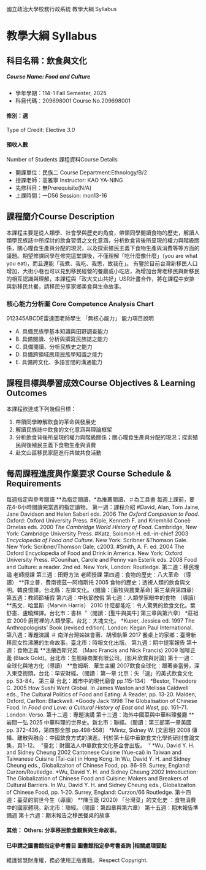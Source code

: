 國立政治大學校務行政系統 教學大綱 Syllabus
# 教學大綱 Syllabus
##  科目名稱：飲食與文化
#####  Course Name: Food and Culture
  * 學年學期：114-1 Fall Semester, 2025 
  * 科目代碼：209698001 Course No.209698001
#### 修別：選
Type of Credit: Elective 
_3.0_
#### 預收人數
Number of Students
課程資料Course Details
  * 開課單位：民族二 Course Department:Ethnology/B/2 
  * 授課老師：高雅寧 Instructor: KAO YA-NING 
  * 先修科目：無Prerequisite(N/A)
  * 上課時間：一D56 Session: mon13-16
##  課程簡介Course Description
本課程主要是從人類學、社會學與歷史的角度，帶領同學閱讀食物的歷史，解讀人類學民族誌中所探討的飲食習慣之文化意涵，分析飲食背後所呈現的權力與階級關係，關心糧食生產與分配的現況，以及探索殖民主義下食物生產與消費等等方面的議題。期望修課同學在修完這堂課後，不僅理解「吃什麼像什麼」（you are what you eat)，而且還能「我煮、我吃、我思，故我在」。
有鑒於目前台灣新移民人口增加，大街小巷也可以見到移民經營的餐廳或小吃店，為增加台灣老移民與新移民的相互認識與理解，本課程與「政大文山共好」USR計畫合作，將在課程中安排與新移民共餐，請移民分享家鄉美食與生命故事。
###  核心能力分析圖 Core Competence Analysis Chart
012345ABCDE雷達圖老師學生
「無核心能力」 
能力項目說明
  * A. 具備民族學基本知識與田野調查能力
  * B. 具備閱讀、分析與撰寫民族誌之能力
  * C. 具備閱讀、分析民族史之能力
  * D. 具備跨領域應用民族學知識之能力
  * E. 具備跨文化、多語言間的溝通能力
##  課程目標與學習成效Course Objectives & Learning Outcomes 
本課程欲達成下列幾個目標：
  1. 帶領同學瞭解飲食的革命與發展史
  2. 解讀民族誌中飲食的文化意涵與理論框架
  3. 分析飲食背後所呈現的權力與階級關係；關心糧食生產與分配的現況；探索殖民與後殖民主義下食物生產與消費
  4. 赴文山區移民家庭進行共做共食活動
##  每周課程進度與作業要求 Course Schedule & Requirements
每週指定與參考閱讀
**為指定閱讀，*為推薦閱讀，＃為工具書
每週上課前，要花4-6小時閱讀完當週的指定讀物。
第一週：課程介紹
#David, Alan, Tom Jaine, Jane Davidson and Helen Saberi eds.
2006 _The Oxford Companion to Food_. Oxford: Oxford University Press.
#Kiple, Kenneth F. and Kriemhild Coneè Ornelas eds.
2000 _The Cambridge World History of Food_. Cambridge, New York: Cambridge University Press.
#Katz, Solomon H. ed.-in-chief
2003 _Encyclopedia of Food and Culture_. New York: Scribner &Thomson Gale.
New York: Scribner/Thomson Gale, c2003.
#Smith, A. F. ed.
2004 The Oxford Encyclopedia of Food and Drink in America. New York: Oxford University Press.
#Counihan, Carole and Penny van Esterik eds.
2008 Food and Culture: a reader. 2nd ed. New York, London: Routledge.
第二週：移民理論
老師授課
第三週：田野方法
老師授課
第四週：食物的歷史：八大革命 （導讀）
**菲立普．費南德茲—阿梅斯托
2005 食物的歷史：透視人類的飲食與文明。韓良憶譯。台北縣：左岸文化。（閱讀：[畜牧與農業革命] 第三章與第四章）
第五週：教師節補假
第六週：中秋節放假
第七週：人類學家眼中的食物 （導讀）
**馬文．哈里斯（Marvin Harris）
2010 什麼都能吃：令人驚異的飲食文化。葉舒憲、盧曉輝譯。台北市：書林︒（閱讀：[聖牛與美牛] 第三章與第六章）
*莊祖宜
2009 廚房裡的人類學家。台北：大塊文化。
*Kuper, Jessica ed.
1997 The Anthropologists’ Book (revised edition). London: Kegan Paul International.
第八週：專題演講
＃ 南洋台灣姊妹會著、胡頎執筆 
2017 餐桌上的家鄉：臺灣新移民女性沸騰的生命故事。臺北市：時報文化出版。
第九週：期中提案報告
第十週：食物正義
**法蘭西斯兄弟 （Marc Francis and Nick Francis)
2009 咖啡正義 (Black Gold)。台北市：生態綠商業有限公司。[影片欣賞與討論]
第十一週：全球化與地方化（導讀）
**詹姆斯．華生主編
2007飲食全球化：跟著麥當勞，深入東亞街頭。台北：早安財經。（閱讀：第一章 北京：失「速」的美式飲食文化 pp. 53-84，
第三章 台北：城市中的現代廟會 pp.115-134）
*Bestor, Theodore C.
2005 How Sushi Went Global. In James Waston and Melissa Caldwell eds., The Cultural Politics of Food and Eating: A Reader, pp. 13-20. Malden, Oxford, Carlton: Blackwell.
*Goody Jack
1998 The Globalisation of Chinese Food. In _Food and Love: a Cultural History of East and West,_ pp. 161–71. London: Verso.
第十二週：專題演講
第十三週：海外中國菜與中華料理餐廳
** 岩間一弘
2025 中華料理的世界史。新北市：聯經。（閱讀：第三部第一章美國 pp. 372-436，第四部全部 pp.498-558）
*Mintz, Sidney W. (文思理)
2008 傳播、離散與融合：中國飲食方式的演進。刊於第十屆中華飲食文化學術研討會論文集，頁1-12。︒臺北：財團法人中華飲食文化基金會出版。︒
*Wu, David Y. H. and Sidney Cheung
2002 Cantonese Cuisine (Yue-cai) in Taiwan and Taiwanese Cuisine (Tai-cai) in Hong Kong. In Wu, David Y. H. and Sidney Cheung eds., Globalizaiton of Chinese Food, pp. 86-99. Surrey, England: Curzon/Routledge.
*Wu, David Y. H. and Sidney Cheung
2002 Introduction: The Globalization of Chinese Food and Cuisine: Makers and Breakers of Cultural Barriers. In Wu, David Y. H. and Sidney Cheung eds., Globalizaiton of Chinese Food, pp. 1-20. Surrey, England: Curzon/66 Routledge.
第十四週：臺菜的前世今生（導讀）
**陳玉箴 (2020) 「台灣菜」的文化史 ：食物消費中的國家體現。新北市：聯經。（閱讀：第四章與第六章）
第十五週：期末報告準備週
第十六週：期末報告之移民餐桌的故事
####  其他： Others: 分享移民飲食觀察與生命故事。 
####  已申請之圖書館指定參考書目  圖書館指定參考書查詢 |相關處理要點
維護智慧財產權，務必使用正版書籍。 Respect Copyright.